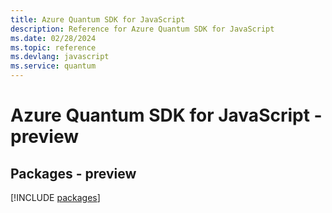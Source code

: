 ```yaml
---
title: Azure Quantum SDK for JavaScript
description: Reference for Azure Quantum SDK for JavaScript
ms.date: 02/28/2024
ms.topic: reference
ms.devlang: javascript
ms.service: quantum
---
```

# Azure Quantum SDK for JavaScript - preview
## Packages - preview
[!INCLUDE [packages](quantum-index.md)]